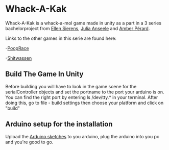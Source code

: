 # Whack-A-Kak
Whack-A-Kak is a whack-a-mol game made in unity as a part in a 3 series bachelorproject from [Ellen Sierens](https://www.sierensellen.be/ "Ellen Sierens Portfolio"), [Julia Anseele](https://juliaanseele.myportfolio.com/ "Julia Anseele Protfolio") and [Amber Pérard](http://amberperard-devine.be/ "Amber Perard Portfolio"). 

Links to the other games in this serie are found here:

-[PoopRace](https://github.com/Moongirl1207/Pooprace)

-[Shitwassen](https://github.com/Moongirl1207/Shitwassen)

## Build The Game In Unity
Before building you will have to look in the game scene for the serialController objects and set the portname to the port your arduino is on.
You can find the right port by entering ls /dev/tty.* in your terminal.
After doing this, go to file -  build settings then choose your platform and click on "build"



## Arduino setup for the installation
Upload the [Arduino sketches](https://github.com/Moongirl1207/Wack-A-Kak/tree/develop/arduino) to you arduino, plug the arduino into you pc and you're good to go.
